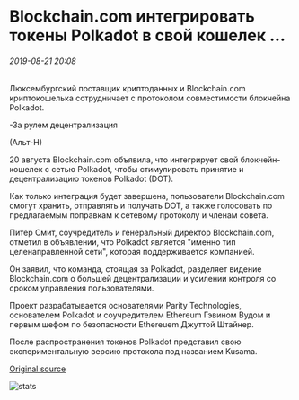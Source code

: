 # Blockchain.com интегрировать токены Polkadot в свой кошелек ...

###### 2019-08-21 20:08

Люксембургский поставщик криптоданных и Blockchain.com криптокошелька сотрудничает с протоколом совместимости блокчейна Polkadot.

-За рулем децентрализация 

(Альт-Н)

20 августа Blockchain.com объявила, что интегрирует свой блокчейн-кошелек с сетью Polkadot, чтобы стимулировать принятие и децентрализацию токенов Polkadot (DOT).

Как только интеграция будет завершена, пользователи Blockchain.com смогут хранить, отправлять и получать DOT, а также голосовать по предлагаемым поправкам к сетевому протоколу и членам совета.

Питер Смит, соучредитель и генеральный директор Blockchain.com, отметил в объявлении, что Polkadot является "именно тип целенаправленной сети", которая поддерживается компанией.

Он заявил, что команда, стоящая за Polkadot, разделяет видение Blockchain.com о большей децентрализации и усилении контроля со сроком управления пользователями.

Проект разрабатывается основателями Parity Technologies, основателем Polkadot и соучредителем Ethereum Гэвином Вудом и первым шефом по безопасности Ethereuem Джуттой Штайнер.

После распространения токенов Polkadot представил свою экспериментальную версию протокола под названием Kusama.

[Original source](https://cointelegraph.com/news/blockchaincom-to-integrate-polkadot-tokens-into-its-wallet)

![stats](https://c.statcounter.com/11760860/0/a89fa40b/1/ "stats")